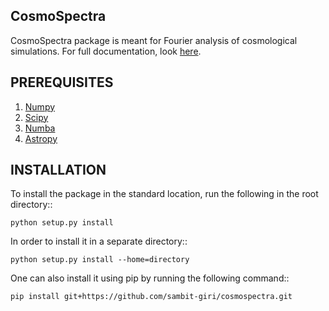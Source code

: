 CosmoSpectra
-------------
CosmoSpectra package is meant for Fourier analysis of cosmological simulations.
For full documentation, look [here](https://cosmospectra.readthedocs.io/en/latest/).

PREREQUISITES
-------------
1. [Numpy](http://www.numpy.org/)
2. [Scipy](https://scipy.org/install.html)
3. [Numba](https://numba.pydata.org/)
4. [Astropy](https://www.astropy.org/)

INSTALLATION
------------
To install the package in the standard location, run the following in the root directory::

    python setup.py install

In order to install it in a separate directory::

    python setup.py install --home=directory

One can also install it using pip by running the following command::

    pip install git+https://github.com/sambit-giri/cosmospectra.git
